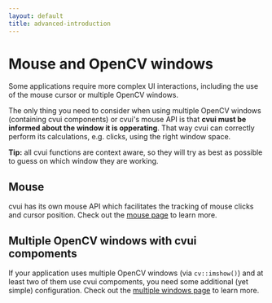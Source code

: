 ```yaml
---
layout: default
title: advanced-introduction
---
```


# Mouse and OpenCV windows
Some applications require more complex UI interactions, including the use of the mouse cursor or multiple OpenCV windows.

The only thing you need to consider when using multiple OpenCV windows (containing cvui components) or cvui's mouse API is that **cvui must be informed about the window it is opperating**. That way cvui can correctly perform its calculations, e.g. clicks, using the right window space.

<div class="notice--info"><strong>Tip:</strong> all cvui functions are context aware, so they will try as best as possible to guess on which window they are working.</div>

## Mouse
cvui has its own mouse API which facilitates the tracking of mouse clicks and cursor position. Check out the [mouse page](/advanced-mouse) to learn more.

## Multiple OpenCV windows with cvui compoments
If your application uses multiple OpenCV windows (via `cv::imshow()`) and at least two of them use cvui compoments, you need some additional (yet simple) configuration. Check out the [multiple windows page](/advanced-multiple-windows) to learn more.
